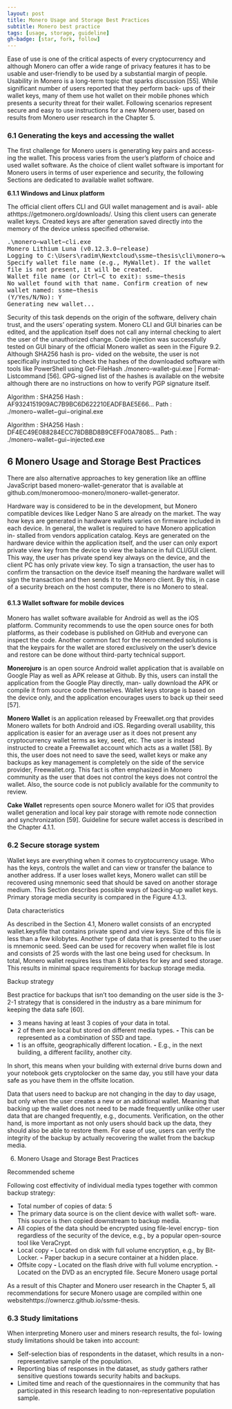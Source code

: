```yaml
---
layout: post
title: Monero Usage and Storage Best Practices
subtitle: Monero best practice
tags: [usage, storage, guideline]
gh-badge: [star, fork, follow]
---
```

Ease of use is one of the critical aspects of every cryptocurrency and
although Monero can offer a wide range of privacy features it has to be
usable and user-friendly to be used by a substantial margin of people.
Usability in Monero is a long-term topic that sparks discussion [55].
While significant number of users reported that they perform back-
ups of their wallet keys, many of them use hot wallet on their mobile
phones which presents a security threat for their wallet.
Following scenarios represent secure and easy to use instructions
for a new Monero user, based on results from Monero user research
in the Chapter 5.

### 6.1 Generating the keys and accessing the wallet

The first challenge for Monero users is generating key pairs and access-
ing the wallet. This process varies from the user’s platform of choice
and used wallet software. As the choice of client wallet software is
important for Monero users in terms of user experience and security,
the following Sections are dedicated to available wallet software.

**6.1.1 Windows and Linux platform**

The official client offers CLI and GUI wallet management and is avail-
able athttps://getmonero.org/downloads/. Using this client users
can generate wallet keys. Created keys are after generation saved
directly into the memory of the device unless specified otherwise.
<pre>
.\monero−wallet−cli.exe
Monero Lithium Luna (v0.12.3.0−release)
Logging to C:\Users\radim\Nextcloud\ssme−thesis\cli\monero−wallet−cli.log
Specify wallet file name (e.g., MyWallet). If the wallet
file is not present, it will be created.
Wallet file name (or Ctrl−C to exit): ssme−thesis
No wallet found with that name. Confirm creation of new
wallet named: ssme−thesis
(Y/Yes/N/No): Y
Generating new wallet...
</pre>

Security of this task depends on the origin of the software, delivery
chain trust, and the users’ operating system. Monero CLI and GUI
binaries can be edited, and the application itself does not call any
internal checking to alert the user of the unauthorized change.
Code injection was successfully tested on GUI binary of the official
Monero wallet as seen in the Figure 9.2. Although SHA256 hash is pro-
vided on the website, the user is not specifically instructed to check the
hashes of the downloaded software with tools like PowerShell using
Get-FileHash ./monero-wallet-gui.exe | Format-Listcommand
[56]. GPG-signed list of the hashes is available on the website although
there are no instructions on how to verify PGP signature itself.

Algorithm : SHA256
Hash : AF9324151909AC7B9BC6D622210EADFBAE5E66...
Path : ./monero−wallet−gui−original.exe

Algorithm : SHA256
Hash : DF4EC49E088284ECC78DBBD8B9CEFF00A78085...
Path : ./monero−wallet−gui−injected.exe


## 6 Monero Usage and Storage Best Practices

There are also alternative approaches to key generation like an
offline JavaScript based monero-wallet-generator that is available at
github.com/moneromooo-monero/monero-wallet-generator.

Hardware way is considered to be in the development, but Monero
compatible devices like Ledger Nano S are already on the market. The
way how keys are generated in hardware wallets varies on firmware
included in each device.
In general, the wallet is required to have Monero application in-
stalled from vendors application catalog. Keys are generated on the
hardware device within the application itself, and the user can only
export private view key from the device to view the balance in full
CLI/GUI client.
This way, the user has private spend key always on the device,
and the client PC has only private view key. To sign a transaction,
the user has to confirm the transaction on the device itself meaning
the hardware wallet will sign the transaction and then sends it to
the Monero client. By this, in case of a security breach on the host
computer, there is no Monero to steal.


#### 6.1.3 Wallet software for mobile devices

Monero has wallet software available for Android as well as the iOS
platform. Community recommends to use the open source ones for
both platforms, as their codebase is published on GitHub and everyone
can inspect the code. Another common fact for the recommended
solutions is that the keypairs for the wallet are stored exclusively on
the user’s device and restore can be done without third-party technical
support.

**Monerojuro** is an open source Android wallet application that is
available on Google Play as well as APK release at Github. By this,
users can install the application from the Google Play directly, man-
ually download the APK or compile it from source code themselves.
Wallet keys storage is based on the device only, and the application
encourages users to back up their seed [57].

**Monero Wallet** is an application released by Freewallet.org that
provides Monero wallets for both Android and iOS. Regarding overall
usability, this application is easier for an average user as it does not
present any cryptocurrency wallet terms as key, seed, etc. The user is
instead instructed to create a Freewallet account which acts as a wallet
[58].
By this, the user does not need to save the seed, wallet keys or
make any backups as key management is completely on the side of
the service provider, Freewallet.org. This fact is often emphasized in
Monero community as the user that does not control the keys does
not control the wallet. Also, the source code is not publicly available
for the community to review.

**Cake Wallet** represents open source Monero wallet for iOS that
provides wallet generation and local key pair storage with remote
node connection and synchronization [59].
Guideline for secure wallet access is described in the Chapter 4.1.1.

### 6.2 Secure storage system

Wallet keys are everything when it comes to cryptocurrency usage.
Who has the keys, controls the wallet and can view or transfer the
balance to another address. If a user loses wallet keys, Monero wallet
can still be recovered using mnemonic seed that should be saved on
another storage medium.
This Section describes possible ways of backing-up wallet keys.
Primary storage media security is compared in the Figure 4.1.3.

Data characteristics

As described in the Section 4.1, Monero wallet consists of an encrypted
wallet.keysfile that contains private spend and view keys. Size of
this file is less than a few kilobytes.
Another type of data that is presented to the user is mnemonic
seed. Seed can be used for recovery when wallet file is lost and consists
of 25 words with the last one being used for checksum.
In total, Monero wallet requires less than 8 kilobytes for key and
seed storage. This results in minimal space requirements for backup
storage media.

Backup strategy

Best practice for backups that isn’t too demanding on the user side is
the 3-2-1 strategy that is considered in the industry as a bare minimum
for keeping the data safe [60].

- 3 means having at least 3 copies of your data in total.
- 2 of them are local but stored on different media types.
    **-** This can be represented as a combination of SSD and tape.
- 1 is an offsite, geographically different location.
    **-** E.g., in the next building, a different facility, another city.

In short, this means when your building with external drive burns
down and your notebook gets cryptolocker on the same day, you still
have your data safe as you have them in the offsite location.

Data that users need to backup are not changing in the day to
day usage, but only when the user creates a new or an additional
wallet. Meaning that backing up the wallet does not need to be made
frequently unlike other user data that are changed frequently, e.g.,
documents. Verification, on the other hand, is more important as not
only users should back up the data, they should also be able to restore
them. For ease of use, users can verify the integrity of the backup by
actually recovering the wallet from the backup media.


6. Monero Usage and Storage Best Practices


Recommended scheme

Following cost effectivity of individual media types together with
common backup strategy:

- Total number of copies of data: 5
- The primary data source is on the client device with wallet soft-
    ware. This source is then copied downstream to backup media.
- All copies of the data should be encrypted using file-level encryp-
    tion regardless of the security of the device, e.g., by a popular
    open-source tool like VeraCrypt.
- Local copy
    **-** Located on disk with full volume encryption, e.g., by Bit-
       Locker.
    **-** Paper backup in a secure container at a hidden place.
- Offsite copy
    **-** Located on the flash drive with full volume encryption.
    **-** Located on the DVD as an encrypted file.
Secure Monero usage portal


As a result of this Chapter and Monero user research in the Chapter 5,
all recommendations for secure Monero usage are compiled within
one websitehttps://ownercz.github.io/ssme-thesis.

### 6.3 Study limitations

When interpreting Monero user and miners research results, the fol-
lowing study limitations should be taken into account:

- Self-selection bias of respondents in the dataset, which results
    in a non-representative sample of the population.
- Reporting bias of responses in the dataset, as study gathers
    rather sensitive questions towards security habits and backups.
- Limited time and reach of the questionnaires in the community
    that has participated in this research leading to non-representative
    population sample.

